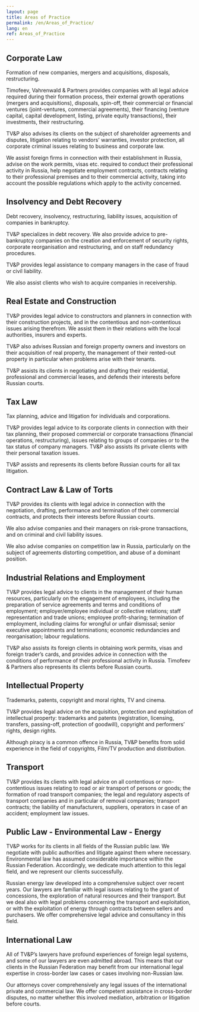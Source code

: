 ```yaml
---
layout: page
title: Areas of Practice
permalink: /en/Areas_of_Practice/
lang: en
ref: Areas_of_Practice
---
```


## Corporate Law

Formation of new companies, mergers and acquisitions, disposals, restructuring.

Timofeev, Vahrenwald & Partners provides companies with all legal advice required during their formation process, their external growth operations (mergers and acquisitions), disposals, spin-off, their commercial or financial ventures (joint-ventures, commercial agreements), their financing (venture capital, capital development, listing, private equity transactions), their investments, their restructuring.

TV&P also advises its clients on the subject of shareholder agreements and disputes, litigation relating to vendors’ warranties, investor protection, all corporate criminal issues relating to business and corporate law.

We assist foreign firms in connection with their establishment in Russia, advise on the work permits, visas etc. required to conduct their professional activity in Russia, help negotiate employment contracts, contracts relating to their professional premises and to their commercial activity, taking into account the possible regulations which apply to the activity concerned.

## Insolvency and Debt Recovery

Debt recovery, insolvency, restructuring, liability issues, acquisition of companies in bankruptcy.

TV&P specializes in debt recovery. We also provide advice to pre-bankruptcy companies on the creation and enforcement of security rights, corporate reorganisation and restructuring, and on staff redundancy procedures.

TV&P provides legal assistance to company managers in the case of fraud or civil liability.

We also assist clients who wish to acquire companies in receivership.

## Real Estate and Construction

TV&P provides legal advice to constructors and planners in connection with their construction projects, and in the contentious and non-contentious issues arising therefrom. We assist them in their relations with the local authorities, insurers and experts.

TV&P also advises Russian and foreign property owners and investors on their acquisition of real property, the management of their rented-out property in particular when problems arise with their tenants.

TV&P assists its clients in negotiating and drafting their residential, professional and commercial leases, and defends their interests before Russian courts.

## Tax Law

Tax planning, advice and litigation for individuals and corporations.

TV&P provides legal advice to its corporate clients in connection with their tax planning, their proposed commercial or corporate transactions (financial operations, restructuring), issues relating to groups of companies or to the tax status of company managers. TV&P also assists its private clients with their personal taxation issues.

TV&P assists and represents its clients before Russian courts for all tax litigation.

## Contract Law & Law of Torts

TV&P provides its clients with legal advice in connection with the negotiation, drafting, performance and termination of their commercial contracts, and protects their interests before Russian courts.

We also advise companies and their managers on risk-prone transactions, and on criminal and civil liability issues.

We also advise companies on competition law in Russia, particularly on the subject of agreements distorting competition, and abuse of a dominant position.

## Industrial Relations and Employment

TV&P provides legal advice to clients in the management of their human resources, particularly on the engagement of employees, including the preparation of service agreements and terms and conditions of employment; employer/employee individual or collective relations; staff representation and trade unions; employee profit-sharing; termination of employment, including claims for wrongful or unfair dismissal; senior executive appointments and terminations; economic redundancies and reorganisation; labour regulations.

TV&P also assists its foreign clients in obtaining work permits, visas and foreign trader’s cards, and provides advice in connection with the conditions of performance of their professional activity in Russia. Timofeev & Partners also represents its clients before Russian courts.

## Intellectual Property

Trademarks, patents, copyright and moral rights, TV and cinema.

TV&P provides legal advice on the acquisition, protection and exploitation of intellectual property: trademarks and patents (registration, licensing, transfers, passing-off, protection of goodwill), copyright and performers’ rights, design rights.

Although piracy is a common offence in Russia, TV&P benefits from solid experience in the field of copyrights, Film/TV production and distribution.

## Transport

TV&P provides its clients with legal advice on all contentious or non-contentious issues relating to road or air transport of persons or goods; the formation of road transport companies; the legal and regulatory aspects of transport companies and in particular of removal companies; transport contracts; the liability of manufacturers, suppliers, operators in case of an accident; employment law issues.

## Public Law - Environmental Law - Energy

TV&P works for its clients in all fields of the Russian public law. We negotiate with public authorities and litigate against them where necessary. Environmental law has assumed considerable importance within the Russian Federation. Accordingly, we dedicate much attention to this legal field, and we represent our clients successfully.

Russian energy law developed into a comprehensive subject over recent years. Our lawyers are familiar with legal issues relating to the grant of concessions, the exploration of natural resources and their transport. But we deal also with legal problems concerning the transport and exploitation, or with the exploitation of energy through contracts between sellers and purchasers. We offer comprehensive legal advice and consultancy in this field.

## International Law

All of TV&P’s lawyers have profound experiences of foreign legal systems, and some of our lawyers are even admitted abroad. This means that our clients in the Russian Federation may benefit from our international legal expertise in cross-border law cases or cases involving non-Russian law.

Our attorneys cover comprehensively any legal issues of the international private and commercial law. We offer competent assistance in cross-border disputes, no matter whether this involved mediation, arbitration or litigation before courts.
